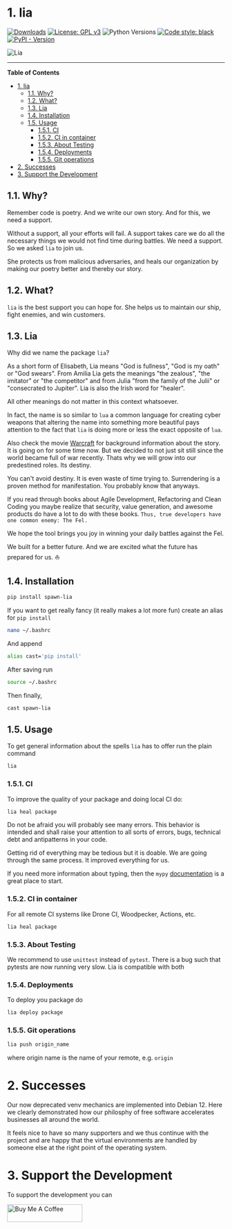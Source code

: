 # 1. lia

[![Downloads](https://static.pepy.tech/personalized-badge/spawn-lia?period=total&units=international_system&left_color=black&right_color=orange&left_text=Downloads)](https://pepy.tech/project/spawn-lia)
[![License: GPL v3](https://img.shields.io/badge/License-GPL_v3+-blue.svg)](https://www.gnu.org/licenses/gpl-3.0)
![Python Versions](https://img.shields.io/badge/python-3.8%20%7C%203.9%20%7C%203.10%20%7C%203.11%20%7C%20-blue)
<a href="https://github.com/psf/black"><img alt="Code style: black" src="https://img.shields.io/badge/code%20style-black-000000.svg"></a>
[![PyPI - Version](https://img.shields.io/pypi/v/spawn-lia.svg)](https://pypi.org/project/spawn-lia)

![Lia](lia_2.png)

-----
**Table of Contents**

- [1. lia](#1-lia)
  - [1.1. Why?](#11-why)
  - [1.2. What?](#12-what)
  - [1.3. Lia](#13-lia)
  - [1.4. Installation](#14-installation)
  - [1.5. Usage](#15-usage)
    - [1.5.1. CI](#151-ci)
    - [1.5.2. CI in container](#152-ci-in-container)
    - [1.5.3. About Testing](#153-about-testing)
    - [1.5.4. Deployments](#154-deployments)
    - [1.5.5. Git operations](#155-git-operations)
- [2. Successes](#2-successes)
- [3. Support the Development](#3-support-the-development)



## 1.1. Why?

Remember code is poetry. And we write our own story. And for this, we need a support.

Without a support, all your efforts will fail. A support takes care we do all the necessary things we would not find time during battles. We need a support. So we asked `lia` to join us.

She protects us from malicious adversaries, and heals our organization by making our poetry better and thereby our story.

## 1.2. What?

`lia` is the best support you can hope for. She helps us to maintain our ship, fight enemies, and win customers.

## 1.3. Lia

Why did we name the package `lia`?

As a short form of Elisabeth, Lia means "God is fullness", "God is my oath" or "God swears". From Amilia Lia gets the meanings "the zealous", "the imitator" or "the competitor" and from Julia "from the family of the Julii" or "consecrated to Jupiter". Lia is also the Irish word for "healer".

All other meanings do not matter in this context whatsoever.

In fact, the name is so similar to `lua` a common language for creating cyber weapons that altering the name into something more beautiful pays attention to the fact that `lia` is doing more or less the exact opposite of `lua`.

Also check the movie [Warcraft](https://www.imdb.com/title/tt0803096/) for background information about the story. It is going on for some time now. But we decided to not just sit still since the world became full of war recently. Thats why we will grow into our predestined roles. Its destiny.

You can't avoid destiny. It is even waste of time trying to. Surrendering is a proven method for manifestation. You probably know that anyways.

If you read through books about Agile Development, Refactoring and Clean Coding you maybe realize that security, value generation, and awesome products do have a lot to do with these books. `Thus, true developers have one common enemy: The Fel.` 

We hope the tool brings you joy in winning your daily battles against the Fel. 

We built for a better future. And we are excited what the future has prepared for us. ⛵

## 1.4. Installation

```bash
pip install spawn-lia
```

If you want to get really fancy (it really makes a lot more fun) create an alias for `pip install`

```bash
nano ~/.bashrc
```

And append

```bash
alias cast='pip install'
```

After saving run

```bash
source ~/.bashrc
```

Then finally,

```bash
cast spawn-lia
```

## 1.5. Usage

To get general information about the spells `lia` has to offer run the plain command

```bash
lia
```

### 1.5.1. CI 

To improve the quality of your package and doing local CI do:

```bash
lia heal package
```

Do not be afraid you will probably see many errors. This behavior is intended and shall raise your attention to all sorts of errors, bugs, technical debt and antipatterns in your code.

Getting rid of everything may be tedious but it is doable. We are going through the same process. It improved everything for us.

If you need more information about typing, then the `mypy` [documentation](https://mypy.readthedocs.io/en/stable/getting_started.html) is a great place to start.

### 1.5.2. CI in container

For all remote CI systems like Drone CI, Woodpecker, Actions, etc. 

```bash
lia heal package
```

### 1.5.3. About Testing

We recommend to use `unittest` instead of `pytest`. There is a bug such that pytests are now running very slow. Lia is compatible with both

### 1.5.4. Deployments

To deploy you package do


```bash
lia deploy package 
```

### 1.5.5. Git operations 

```bash
lia push origin_name
```
where origin name is the name of your remote, e.g. `origin`

# 2. Successes 

Our now deprecated venv mechanics are implemented into Debian 12. Here we clearly demonstrated how our philosphy of free software accelerates businesses all around the world.

It feels nice to have so many supporters and we thus continue with the project and are happy that the virtual environments are handled by someone else at the right point of the operating system.

# 3. Support the Development

To support the development you can

<a href="https://www.buymeacoffee.com/capjmk" target="_blank"><img src="https://cdn.buymeacoffee.com/buttons/default-orange.png" alt="Buy Me A Coffee" height="41" width="174"></a>
